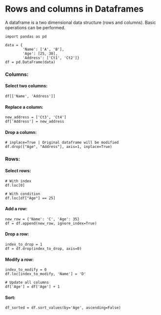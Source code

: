 # Rows and columns in Dataframes
A dataframe is a two dimensional data structure (rows and columns). Basic operations can be performed.

```
import pandas as pd

data = {
        'Name': ['A', 'B'],
        'Age': [25, 30],
        'Address': ['Ct1', 'Ct2']}
df = pd.DataFrame(data)
```

### Columns:
#### Select two columns:
```df[['Name', 'Address']]```

#### Replace a column:
```
new_address = ['Ct3', 'Ct4']
df['Address'] = new_address
```

#### Drop a column:
```
# inplace=True | Original dataframe will be modified
df.drop(["Age", "Address"], axis=1, inplace=True)
```

### Rows:
#### Select rows:
```
# With index
df.loc[0]

# With condition
df.loc[df["Age"] == 25]
```

#### Add a row:
```
new_row = {'Name': 'C', 'Age': 35}
df = df.append(new_row, ignore_index=True)
```

#### Drop a row:
```
index_to_drop = 1
df = df.drop(index_to_drop, axis=0)
```

#### Modify a row:
```
index_to_modify = 0
df.loc[index_to_modify, 'Name'] = 'D'

# Update all columns
df['Age'] = df['Age'] + 1
```

#### Sort:
```
df_sorted = df.sort_values(by='Age', ascending=False)
```

